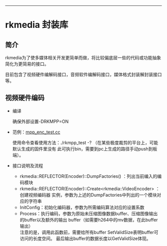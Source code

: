 ***
rkmedia 封装库
=============

简介
----

rkmedia为了使多媒体相关开发更简单而做，将比较偏底层一些的代码或功能抽象简化为更简易的接口。

目前包含了视频硬件编解码接口，音频软件编解码接口，媒体格式封装解封装接口等。

视频硬件编码
----------

- 编译

    确保外部设置-DRKMPP=ON

- 范例：[mpp_enc_test.cc](../../rkmpp/test/mpp_enc_test.cc)

    使用命令查看使用方法：./rkmpp_test -? （在某些极度裁剪的平台上，可能默认生成的固件里没有
    此可执行bin，需要到pc上生成的路径手动push到板端）。

- 接口说明及流程

    * rkmedia::REFLECTOR(Encoder)::DumpFactories() ：列出当前编入的编码模块
    * rkmedia::REFLECTOR(Encoder)::Create\<rkmedia::VideoEncoder\> ：创建视频编码器
    实例，参数为上述的DumpFactories中列出的一个模块对应的字符串
    * InitConfig：初始化编码器，参数为所需编码算法对应的设置系数
    * Process：执行编码，参数为原始未压缩图像数据buffer、压缩图像输出的buffer以及额外的输出
    buffer（如需要h264中的mv数据，在此buffer输出）  
    注意的是，调用此函数前，需要给所有buffer SetValidSize表明buffer可访问的长度空间。
    最后输出buffer的数据长度以GetValidSize体现。
